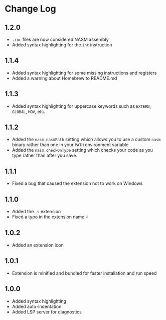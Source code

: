 # Change Log

## 1.2.0

- `.inc` files are now considered NASM assembly
- Added syntax highlighting for the `int` instruction

## 1.1.4

- Added syntax highlighting for some missing instructions and registers
- Added a warning about Homebrew to README.md

## 1.1.3

- Added syntax highlighting for uppercase keywords such as `EXTERN`, `GLOBAL`, `MOV`, etc.

## 1.1.2

- Added the `nasm.nasmPath` setting which allows you to use a custom `nasm` binary rather than one in your `PATH` environment variable
- Added the `nasm.checkOnType` setting which checks your code as you type rather than after you save.

## 1.1.1

- Fixed a bug that caused the extension not to work on Windows

## 1.1.0

- Added the `.s` extension
- Fixed a typo in the extension name 💀

## 1.0.2

- Added an extension icon

## 1.0.1

- Extension is minified and bundled for faster installation and run speed

## 1.0.0

- Added syntax highlighting
- Added auto-indentation
- Added LSP server for diagnostics

